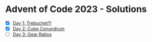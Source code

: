 # Advent of Code 2023 - Solutions

- [X] [Day 1: Trebuchet?!](https://adventofcode.com/2023/day/1)
- [X] [Day 2: Cube Conundrum](https://adventofcode.com/2023/day/2)
- [ ] [Day 3: Gear Ratios](https://adventofcode.com/2023/day/3)